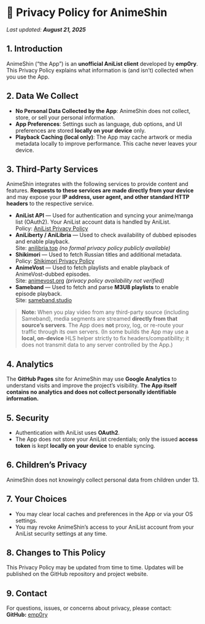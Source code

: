 # 📜 Privacy Policy for AnimeShin

*Last updated: **August 21, 2025***

## 1. Introduction

AnimeShin (“the App”) is an **unofficial AniList client** developed by **emp0ry**.
This Privacy Policy explains what information is (and isn’t) collected when you use the App.

## 2. Data We Collect

* **No Personal Data Collected by the App**: AnimeShin does not collect, store, or sell your personal information.
* **App Preferences**: Settings such as language, dub options, and UI preferences are stored **locally on your device** only.
* **Playback Caching (local only)**: The App may cache artwork or media metadata locally to improve performance. This cache never leaves your device.

## 3. Third-Party Services

AnimeShin integrates with the following services to provide content and features.
**Requests to these services are made directly from your device** and may expose your **IP address, user agent, and other standard HTTP headers** to the respective service.

* **AniList API** — Used for authentication and syncing your anime/manga list (OAuth2). Your AniList account data is handled by AniList.  
  Policy: [AniList Privacy Policy](https://anilist.co/terms)
* **AniLiberty / AniLibria** — Used to check availability of dubbed episodes and enable playback.  
  Site: [anilibria.top](https://anilibria.top/) *(no formal privacy policy publicly available)*
* **Shikimori** — Used to fetch Russian titles and additional metadata.  
  Policy: [Shikimori Privacy Policy](https://shikimori.one/terms)
* **AnimeVost** — Used to fetch playlists and enable playback of AnimeVost-dubbed episodes.  
  Site: [animevost.org](https://animevost.org/) *(privacy policy availability not verified)*
* **Sameband** — Used to fetch and parse **M3U8 playlists** to enable episode playback.  
  Site: [sameband.studio](https://sameband.studio/polzovatelskoe-soglashenie.html)

> **Note:** When you play video from any third-party source (including Sameband), media segments are streamed **directly from that source’s servers**. The App does **not** proxy, log, or re-route your traffic through its own servers. (In some builds the App may use a **local, on-device** HLS helper strictly to fix headers/compatibility; it does not transmit data to any server controlled by the App.)

## 4. Analytics

The **GitHub Pages** site for AnimeShin may use **Google Analytics** to understand visits and improve the project’s visibility.
**The App itself contains no analytics and does not collect personally identifiable information.**

## 5. Security

* Authentication with AniList uses **OAuth2**.
* The App does not store your AniList credentials; only the issued **access token** is kept **locally on your device** to enable syncing.

## 6. Children’s Privacy

AnimeShin does not knowingly collect personal data from children under 13.

## 7. Your Choices

* You may clear local caches and preferences in the App or via your OS settings.
* You may revoke AnimeShin’s access to your AniList account from your AniList security settings at any time.

## 8. Changes to This Policy

This Privacy Policy may be updated from time to time. Updates will be published on the GitHub repository and project website.

## 9. Contact

For questions, issues, or concerns about privacy, please contact:  
**GitHub:** [emp0ry](https://github.com/emp0ry)
